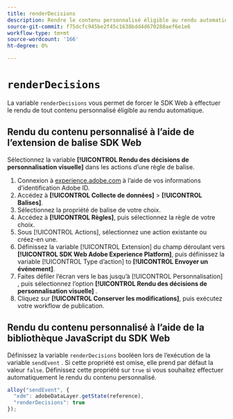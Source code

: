 ```yaml
---
title: renderDecisions
description: Rendre le contenu personnalisé éligible au rendu automatique.
source-git-commit: f75dcfc945be2f45c1638bdd4d670288aef6e1e6
workflow-type: tm+mt
source-wordcount: '166'
ht-degree: 0%

---
```


# `renderDecisions`

La variable `renderDecisions` vous permet de forcer le SDK Web à effectuer le rendu de tout contenu personnalisé éligible au rendu automatique.

## Rendu du contenu personnalisé à l’aide de l’extension de balise SDK Web

Sélectionnez la variable **[!UICONTROL Rendu des décisions de personnalisation visuelle]** dans les actions d’une règle de balise.

1. Connexion à [experience.adobe.com](https://experience.adobe.com) à l’aide de vos informations d’identification Adobe ID.
1. Accédez à **[!UICONTROL Collecte de données]** > **[!UICONTROL Balises]**.
1. Sélectionnez la propriété de balise de votre choix.
1. Accédez à **[!UICONTROL Règles]**, puis sélectionnez la règle de votre choix.
1. Sous [!UICONTROL Actions], sélectionnez une action existante ou créez-en une.
1. Définissez la variable [!UICONTROL Extension] du champ déroulant vers **[!UICONTROL SDK Web Adobe Experience Platform]**, puis définissez la variable [!UICONTROL Type d’action] to **[!UICONTROL Envoyer un événement]**.
1. Faites défiler l’écran vers le bas jusqu’à [!UICONTROL Personnalisation] , puis sélectionnez l’option **[!UICONTROL Rendu des décisions de personnalisation visuelle]** .
1. Cliquez sur **[!UICONTROL Conserver les modifications]**, puis exécutez votre workflow de publication.

## Rendu du contenu personnalisé à l’aide de la bibliothèque JavaScript du SDK Web

Définissez la variable `renderDecisions` booléen lors de l’exécution de la variable `sendEvent` . Si cette propriété est omise, elle prend par défaut la valeur `false`. Définissez cette propriété sur `true` si vous souhaitez effectuer automatiquement le rendu du contenu personnalisé.

```js
alloy("sendEvent", {
  "xdm": adobeDataLayer.getState(reference),
  "renderDecisions": true
});
```
